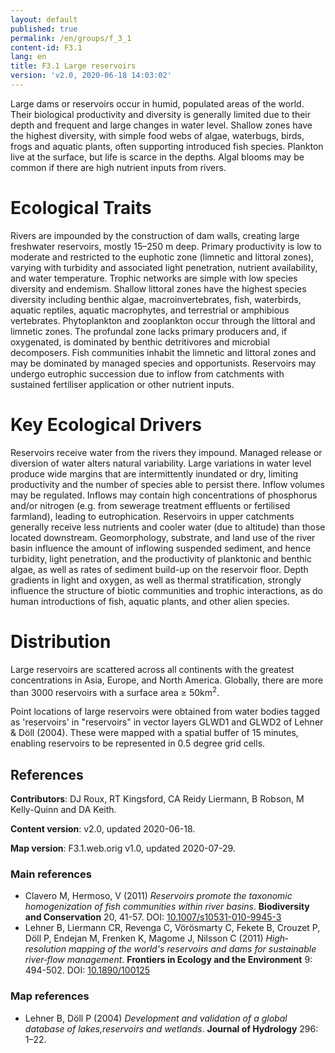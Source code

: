 ```yaml
---
layout: default
published: true
permalink: /en/groups/f_3_1
content-id: F3.1
lang: en
title: F3.1 Large reservoirs
version: 'v2.0, 2020-06-18 14:03:02'
---
```


Large dams or reservoirs occur in humid, populated areas of the world. Their biological productivity and diversity is generally limited due to their depth and frequent and large changes in water level. Shallow zones have the highest diversity, with simple food webs of algae, waterbugs, birds, frogs and aquatic plants, often supporting introduced fish species.  Plankton live at the surface, but life is scarce in the depths. Algal blooms may be common if there are high nutrient inputs from rivers.

# Ecological Traits
 
Rivers are impounded by the construction of dam walls, creating large freshwater reservoirs, mostly 15–250 m deep. Primary productivity is low to moderate and restricted to the euphotic zone (limnetic and littoral zones), varying with turbidity and associated light penetration, nutrient availability, and water temperature. Trophic networks are simple with low species diversity and endemism. Shallow littoral zones have the highest species diversity including benthic algae, macroinvertebrates, fish, waterbirds, aquatic reptiles, aquatic macrophytes, and terrestrial or amphibious vertebrates. Phytoplankton and zooplankton occur through the littoral and limnetic zones. The profundal zone lacks primary producers and, if oxygenated, is dominated by benthic detritivores and microbial decomposers. Fish communities inhabit the limnetic and littoral zones and may be dominated by managed species and opportunists. Reservoirs may undergo eutrophic succession due to inflow from catchments with sustained fertiliser application or other nutrient inputs.
 
# Key Ecological Drivers
 
Reservoirs receive water from the rivers they impound. Managed release or diversion of  water alters natural variability. Large variations in water level produce wide margins that are intermittently inundated or dry, limiting productivity and the number of species able to persist there. Inflow volumes may be regulated. Inflows may contain high concentrations of phosphorus and/or nitrogen (e.g. from sewerage treatment effluents or fertilised farmland), leading to eutrophication. Reservoirs in upper catchments generally receive less nutrients and cooler water (due to altitude) than those located downstream. Geomorphology, substrate, and land use of the river basin influence the amount of inflowing suspended sediment, and hence turbidity, light penetration, and the productivity of planktonic and benthic algae, as well as rates of sediment build-up on the reservoir floor. Depth gradients in light and oxygen, as well as thermal stratification, strongly influence the structure of biotic communities and trophic interactions, as do human introductions of fish, aquatic plants, and other alien species.
 
# Distribution
 
Large reservoirs are scattered across all continents with the greatest concentrations in Asia, Europe, and North America.  Globally, there are more than 3000 reservoirs with a surface area ≥ 50km<sup>2</sup>.

Point locations of large reservoirs were obtained from water bodies tagged as 'reservoirs' in "reservoirs" in vector layers GLWD1 and GLWD2 of Lehner & Döll (2004). These were mapped with a spatial buffer of 15 minutes, enabling reservoirs to be represented in 0.5 degree grid cells.

## References

**Contributors**: DJ Roux, RT Kingsford, CA Reidy Liermann, B Robson, M Kelly-Quinn and DA Keith.

**Content version**: v2.0, updated 2020-06-18.

**Map version**: F3.1.web.orig v1.0, updated 2020-07-29.

### Main references
* Clavero M, Hermoso, V (2011) *Reservoirs promote the taxonomic homogenization of fish communities within river basins*. **Biodiversity and Conservation** 20, 41-57. DOI: [10.1007/s10531-010-9945-3](http://doi.org/10.1007/s10531-010-9945-3)
* Lehner B, Liermann CR, Revenga C, Vörösmarty C, Fekete B, Crouzet P, Döll P, Endejan M, Frenken K, Magome J, Nilsson C  (2011) *High‐resolution mapping of the world's reservoirs and dams for sustainable river‐flow management*. **Frontiers in Ecology and the Environment** 9: 494-502. DOI: [10.1890/100125](http://doi.org/10.1890/100125)

### Map references
* Lehner B, Döll P  (2004) *Development and validation of a global database of lakes,reservoirs and wetlands*. **Journal of Hydrology** 296: 1–22.
